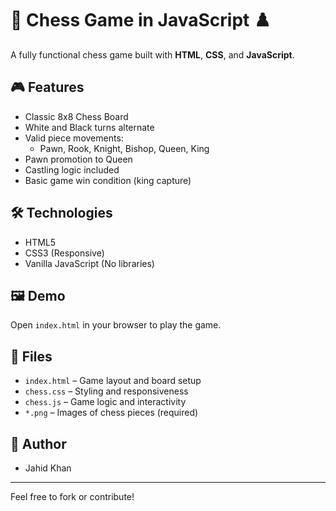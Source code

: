 # 🧠 Chess Game in JavaScript ♟️

A fully functional chess game built with **HTML**, **CSS**, and **JavaScript**.

## 🎮 Features

- Classic 8x8 Chess Board
- White and Black turns alternate
- Valid piece movements:
  - Pawn, Rook, Knight, Bishop, Queen, King
- Pawn promotion to Queen
- Castling logic included
- Basic game win condition (king capture)

## 🛠 Technologies

- HTML5
- CSS3 (Responsive)
- Vanilla JavaScript (No libraries)

## 🖼️ Demo

Open `index.html` in your browser to play the game.

## 📁 Files

- `index.html` – Game layout and board setup
- `chess.css` – Styling and responsiveness
- `chess.js` – Game logic and interactivity
- `*.png` – Images of chess pieces (required)

## 👤 Author

- Jahid Khan

---

Feel free to fork or contribute!
